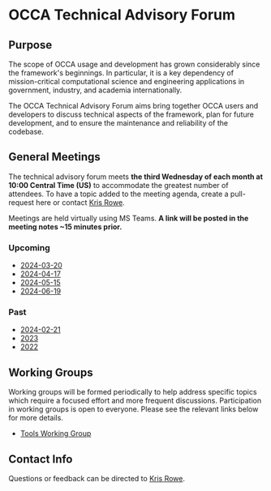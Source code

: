 # OCCA Technical Advisory Forum

## Purpose

The scope of OCCA usage and development has grown considerably since the framework's beginnings. In particular, it is a key dependency of mission-critical computational science and engineering applications in government, industry, and academia internationally. 

The OCCA Technical Advisory Forum aims bring together OCCA users and developers to discuss technical aspects of the framework, plan for future development, and to ensure the maintenance and reliability of the codebase.

## General Meetings

The technical advisory forum meets **the third Wednesday of each month at 10:00 Central Time (US)** to accommodate the greatest number of attendees. To have a topic added to the meeting agenda, create a pull-request here or contact [Kris Rowe](mailto:kris.rowe@anl.gov).

Meetings are held virtually using MS Teams. **A link will be posted in the meeting notes ~15 minutes prior.**

### Upcoming

- [2024-03-20](general-meetings/2024-03-20.md)
- [2024-04-17](general-meetings/2024-04-17.md)
- [2024-05-15](general-meetings/2024-05-15.md)
- [2024-06-19](general-meetings/2024-06-19.md)

### Past

- [2024-02-21](general-meetings/2024-02-21.md)
- [2023](general-meetings/2023)
- [2022](general-meetings/2022)

## Working Groups

Working groups will be formed periodically to help address specific topics which require a focused effort and more frequent discussions. Participation in working groups is open to everyone. Please see the relevant links below for more details.

- [Tools Working Group](working-groups/tools/README.md)

## Contact Info

Questions or feedback can be directed to [Kris Rowe](mailto:kris.rowe@anl.gov).
